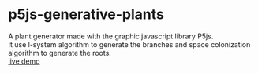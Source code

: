 # p5js-generative-plants
A plant generator made with the graphic javascript library P5js.  
It use l-system algorithm to generate the branches and space colonization algorithm to generate the roots.  
[live demo](https://cyberduck.blog/posts/hello-plants/)
